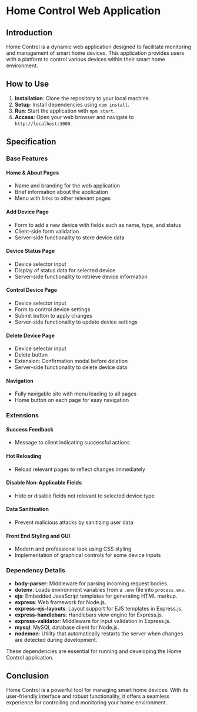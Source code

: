 # Home Control Web Application

## Introduction

Home Control is a dynamic web application designed to facilitate monitoring and management of smart home devices. This application provides users with a platform to control various devices within their smart home environment. 

## How to Use

1. **Installation**: Clone the repository to your local machine.
2. **Setup**: Install dependencies using `npm install`.
3. **Run**: Start the application with `npm start`.
4. **Access**: Open your web browser and navigate to `http://localhost:3000`.

## Specification

### Base Features

#### Home & About Pages
- Name and branding for the web application
- Brief information about the application
- Menu with links to other relevant pages

#### Add Device Page
- Form to add a new device with fields such as name, type, and status
- Client-side form validation
- Server-side functionality to store device data

#### Device Status Page
- Device selector input
- Display of status data for selected device
- Server-side functionality to retrieve device information

#### Control Device Page
- Device selector input
- Form to control device settings
- Submit button to apply changes
- Server-side functionality to update device settings

#### Delete Device Page
- Device selector input
- Delete button
- Extension: Confirmation modal before deletion
- Server-side functionality to delete device data

#### Navigation
- Fully navigable site with menu leading to all pages
- Home button on each page for easy navigation

### Extensions

#### Success Feedback
- Message to client indicating successful actions

#### Hot Reloading
- Reload relevant pages to reflect changes immediately

#### Disable Non-Applicable Fields
- Hide or disable fields not relevant to selected device type

#### Data Sanitisation
- Prevent malicious attacks by sanitizing user data

#### Front End Styling and GUI
- Modern and professional look using CSS styling
- Implementation of graphical controls for some device inputs

### Dependency Details

- **body-parser**: Middleware for parsing incoming request bodies.
- **dotenv**: Loads environment variables from a `.env` file into `process.env`.
- **ejs**: Embedded JavaScript templates for generating HTML markup.
- **express**: Web framework for Node.js.
- **express-ejs-layouts**: Layout support for EJS templates in Express.js.
- **express-handlebars**: Handlebars view engine for Express.js.
- **express-validator**: Middleware for input validation in Express.js.
- **mysql**: MySQL database client for Node.js.
- **nodemon**: Utility that automatically restarts the server when changes are detected during development.

These dependencies are essential for running and developing the Home Control application.

## Conclusion

Home Control is a powerful tool for managing smart home devices. With its user-friendly interface and robust functionality, it offers a seamless experience for controlling and monitoring your home environment.
